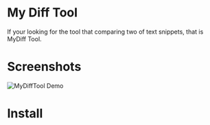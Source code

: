 # My Diff Tool

If your looking for the tool that comparing two of text snippets, that is MyDiff Tool.

# Screenshots

![MyDiffTool Demo](screenshot/MyDiffTool_Demo.gif?raw=true "MyDiffTool Demo")

# Install


